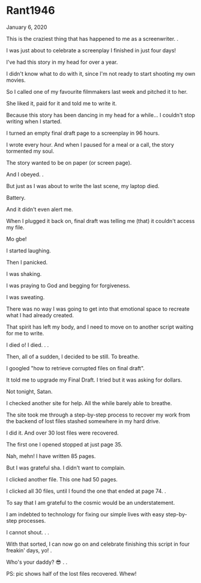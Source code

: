 # Rant1946


January 6, 2020

This is the craziest thing that has happened to me as a screenwriter.
.

I was just about to celebrate a screenplay I finished in just four days!

I've had this story in my head for over a year.

I didn't know what to do with it, since I'm not ready to start shooting my own movies.

So I called one of my favourite filmmakers last week and pitched it to her.

She liked it, paid for it and told me to write it.

Because this story has been dancing in my head for a while... I couldn't stop writing when I started.

I turned an empty final draft page to a screenplay in 96 hours.

I wrote every hour. And when I paused for a meal or a call, the story tormented my soul.

The story wanted to be on paper (or screen page).

And I obeyed.
.

But just as I was about to write the last scene, my laptop died.

Battery.

And it didn't even alert me.

When I plugged it back on, final draft was telling me (that) it couldn't access my file.

Mo gbe!

I started laughing.

Then I panicked.

I was shaking.

I was praying to God and begging for forgiveness.

I was sweating.

There was no way I was going to get into that emotional space to recreate what I had already created.

That spirit has left my body, and I need to move on to another script waiting for me to write.

I died o! I died.
.
.

Then, all of a sudden, I decided to be still. To breathe.

I googled "how to retrieve corrupted files on final draft".

It told me to upgrade my Final Draft. I tried but it was asking for dollars.

Not tonight, Satan.

I checked another site for help. All the while barely able to breathe.

The site took me through a step-by-step process to recover my work from the backend of lost files stashed somewhere in my hard drive.

I did it. And over 30 lost files were recovered.

The first one I opened stopped at just page 35.

Nah, mehn! I have written 85 pages.

But I was grateful sha. I didn't want to complain.

I clicked another file. This one had 50 pages.

I clicked all 30 files, until I found the one that ended at page 74.
.

To say that I am grateful to the cosmic would be an understatement.

I am indebted to technology for fixing our simple lives with easy step-by-step processes.

I cannot shout.
.
.

With that sorted, I can now go on and celebrate finishing this script in four freakin' days, yo!
.

Who's your daddy? 😎
.
.

PS: pic shows half of the lost files recovered. Whew!